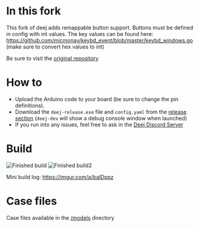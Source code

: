 # In this fork

This fork of deej adds remappable button support. Buttons must be defined in config with int values. The key values can be found here: https://github.com/micmonay/keybd_event/blob/master/keybd_windows.go (make sure to convert hex values to int)

Be sure to visit the [original repository](https://github.com/omriharel/deej)

# How to

 - Upload the Arduino code to your board (be sure to change the pin definitions).
 - Download the `deej-release.exe` file and `config.yaml` from the [release section](https://github.com/Miodec/deej/releases/tag/compile) (`deej-dev` will show a debug console window when launched)
 - If you run into any issues, feel free to ask in the [Deej Discord Server](https://discord.gg/nf88NJu)

# Build

![Finished build](https://i.imgur.com/neM2xle.jpg)
![Finished build2](https://i.imgur.com/moRmNFJ.jpg)

Mini build log: https://imgur.com/a/baIDppz

# Case files

Case files available in the [/models](https://github.com/Miodec/deej/tree/master/models) directory
